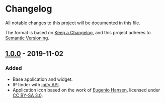 # Changelog
All notable changes to this project will be documented in this file.

The format is based on [Keep a Changelog](https://keepachangelog.com/en/1.0.0/),
and this project adheres to [Semantic Versioning](https://semver.org/spec/v2.0.0.html).

## [1.0.0] - 2019-11-02
### Added
- Base application and widget.
- IP finder with [ipify API][ipify].
- Application icon based on the work of [Eugenio Hansen][globe], licensed under [CC BY-SA 3.0].

[1.0.0]: https://github.com/guildem/publicip-android/releases/tag/1.0.0

[ipify]: https://www.ipify.org/
[globe]: https://ccsearch.creativecommons.org/photos/b9784438-27c5-4fcd-86cd-ccb073e795f9
[CC BY-SA 3.0]: https://creativecommons.org/licenses/by-sa/3.0/?ref=ccsearch&atype=rich
